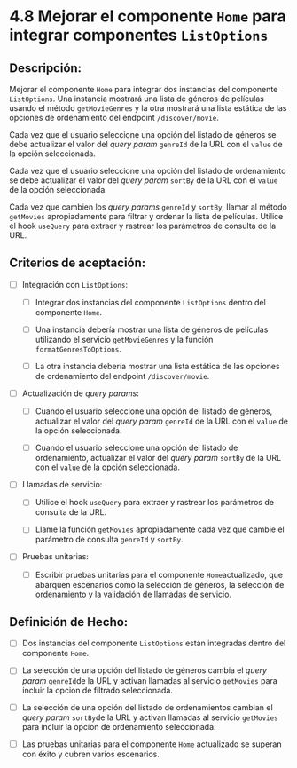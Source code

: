 # 4.8 Mejorar el componente `Home` para integrar componentes `ListOptions`

## Descripción:

Mejorar el componente `Home` para integrar dos instancias del componente `ListOptions`. Una instancia mostrará una lista de géneros de películas usando el método `getMovieGenres` y la otra mostrará una lista estática de las opciones de ordenamiento del endpoint `/discover/movie`.

Cada vez que el usuario seleccione una opción del listado de géneros se debe actualizar el valor del _query param_ `genreId` de la URL con el `value` de la opción seleccionada.  

Cada vez que el usuario seleccione una opción del listado de ordenamiento se debe actualizar el valor del _query param_ `sortBy` de la URL con el `value` de la opción seleccionada.

Cada vez que cambien los _query params_ `genreId` y `sortBy`, llamar al método `getMovies` apropiadamente para filtrar y ordenar la lista de películas. Utilice el hook `useQuery` para extraer y rastrear los parámetros de consulta de la URL.  

## Criterios de aceptación:

- [ ] Integración con `ListOptions`:

     - [ ] Integrar dos instancias del componente `ListOptions` dentro del componente `Home`.

     - [ ] Una instancia debería mostrar una lista de géneros de películas utilizando el servicio `getMovieGenres` y la función `formatGenresToOptions`.

     - [ ] La otra instancia debería mostrar una lista estática de las opciones de ordenamiento del endpoint `/discover/movie`.

- [ ] Actualización de _query params_:

     - [ ] Cuando el usuario seleccione una opción del listado de géneros, actualizar el valor del _query param_ `genreId` de la URL con el `value` de la opción seleccionada.  

     - [ ] Cuando el usuario seleccione una opción del listado de ordenamiento, actualizar el valor del _query param_ `sortBy` de la URL con el `value` de la opción seleccionada.

- [ ] Llamadas de servicio:

     - [ ] Utilice el hook `useQuery` para extraer y rastrear los parámetros de consulta de la URL.

     - [ ] Llame la función `getMovies` apropiadamente cada vez que cambie el parámetro de consulta `genreId` y `sortBy`.

- [ ] Pruebas unitarias:

     - [ ] Escribir pruebas unitarias para el componente `Home`actualizado, que abarquen escenarios como la selección de géneros, la selección de ordenamiento y la validación de llamadas de servicio.

## Definición de Hecho:

- [ ] Dos instancias del componente `ListOptions` están integradas dentro del componente `Home`.

- [ ] La selección de una opción del listado de géneros cambia el _query param_ `genreId`de la URL y activan llamadas al servicio `getMovies` para incluir la opcion de filtrado seleccionada.

- [ ] La selección de una opción del listado de ordenamientos cambian el _query param_ `sortBy`de la URL y activan llamadas al servicio `getMovies` para incluir la opcion de ordenamiento seleccionada.

- [ ] Las pruebas unitarias para el componente `Home` actualizado se superan con éxito y cubren varios escenarios.
